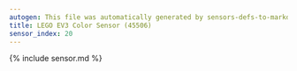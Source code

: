 ```yaml
---
autogen: This file was automatically generated by sensors-defs-to-markdown.py
title: LEGO EV3 Color Sensor (45506)
sensor_index: 20
---
```


{% include sensor.md %}
